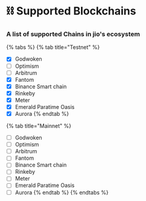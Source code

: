 # ⛓ Supported Blockchains

### A list of supported Chains in jio's ecosystem

{% tabs %}
{% tab title="Testnet" %}
* [x] Godwoken
* [ ] Optimism
* [ ] Arbitrum
* [x] Fantom
* [x] Binance Smart chain
* [x] Rinkeby
* [x] Meter
* [x] Emerald Paratime Oasis
* [x] Aurora
{% endtab %}

{% tab title="Mainnet" %}
* [ ] Godwoken
* [ ] Optimism
* [ ] Arbitrum
* [ ] Fantom
* [ ] Binance Smart chain
* [ ] Rinkeby
* [ ] Meter
* [ ] Emerald Paratime Oasis
* [ ] Aurora
{% endtab %}
{% endtabs %}
